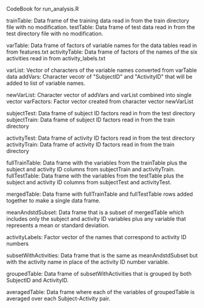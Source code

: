 CodeBook for run_analysis.R


trainTable: Data frame of the training data read in from the train directory file with no modification.
testTable: Data frame of test data read in from the test directory file with no modification.

varTable: Data frame of factors of variable names for the data tables read in from features.txt
activityTable: Data frame of factors of the names of the six activities read in from activity_labels.txt

varList: Vector of characters of the variable names converted from varTable data
addVars: Character vecotr of "SubjectID" and "ActivityID" that will be added to list of variable names.

newVarList: Character vector of addVars and varList combined into single vector
varFactors: Factor vector created from character vector newVarList

subjectTest: Data frame of subject ID factors read in from the test directory
subjectTrain: Data frame of subject ID factors read in from the train directory

activityTest: Data frame of activity ID factors read in from the test directory
activityTrain: Data frame of activity ID factors read in from the train directory

fullTrainTable: Data frame with the variables from the trainTable plus the subject and activity ID columns
		from subjectTrain and activityTrain.
fullTestTable: Data frame with the variables from the testTable plus the subject and activity ID columns
		from subjectTest and activityTest.

mergedTable: Data frame with fullTrainTable and fullTestTable rows added together to make a single data frame.

meanAndstdSubset: Data frame that is a subset of mergedTable which includes only the subject and activity ID
		  variables plus any variable that represents a mean or standard deviation.

activityLabels: Factor vector of the names that correspond to activity ID numbers

subsetWithActivities: Data frame that is the same as meanAndstdSubset but with the activity name in place
		      of the activity ID number variable.

groupedTable: Data frame of subsetWithActivities that is grouped by both SubjectID and ActivityID.

averagedTable: Data frame where each of the variables of groupedTable is averaged over each Subject-Activity pair.

